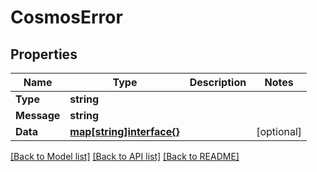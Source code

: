# CosmosError

## Properties

Name | Type | Description | Notes
------------ | ------------- | ------------- | -------------
**Type** | **string** |  | 
**Message** | **string** |  | 
**Data** | [**map[string]interface{}**](.md) |  | [optional] 

[[Back to Model list]](../README.md#documentation-for-models) [[Back to API list]](../README.md#documentation-for-api-endpoints) [[Back to README]](../README.md)


